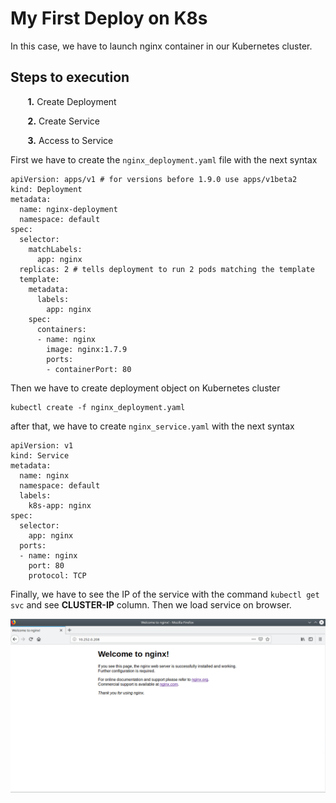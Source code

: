 # My First Deploy on K8s

In this case, we have to launch nginx container in our Kubernetes cluster.

## Steps to execution

&nbsp;&nbsp;&nbsp;&nbsp;&nbsp;&nbsp; **1.** Create Deployment

&nbsp;&nbsp;&nbsp;&nbsp;&nbsp;&nbsp; **2.** Create Service

&nbsp;&nbsp;&nbsp;&nbsp;&nbsp;&nbsp; **3.** Access to Service

First we have to create the `nginx_deployment.yaml` file with the next syntax
```
apiVersion: apps/v1 # for versions before 1.9.0 use apps/v1beta2
kind: Deployment
metadata:
  name: nginx-deployment
  namespace: default
spec:
  selector:
    matchLabels:
      app: nginx
  replicas: 2 # tells deployment to run 2 pods matching the template
  template:
    metadata:
      labels:
        app: nginx
    spec:
      containers:
      - name: nginx
        image: nginx:1.7.9
        ports:
        - containerPort: 80
```

Then we have to create deployment object on Kubernetes cluster
```
kubectl create -f nginx_deployment.yaml
```
after that, we have to create `nginx_service.yaml` with the next syntax
```
apiVersion: v1
kind: Service
metadata:
  name: nginx
  namespace: default
  labels:
    k8s-app: nginx
spec:
  selector:
    app: nginx
  ports:
  - name: nginx
    port: 80
    protocol: TCP
```

Finally, we have to see the IP of the service with the command `kubectl get svc` and see **CLUSTER-IP** column. Then we load service on browser.

![Nginx_deploy](../../images/Nginx_service.png)
